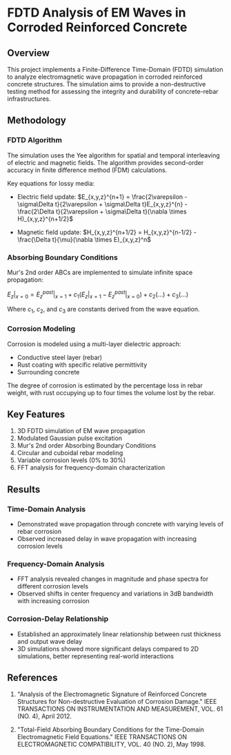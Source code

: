 # FDTD Analysis of EM Waves in Corroded Reinforced Concrete

## Overview

This project implements a Finite-Difference Time-Domain (FDTD) simulation to analyze electromagnetic wave propagation in corroded reinforced concrete structures. The simulation aims to provide a non-destructive testing method for assessing the integrity and durability of concrete-rebar infrastructures.

## Methodology

### FDTD Algorithm

The simulation uses the Yee algorithm for spatial and temporal interleaving of electric and magnetic fields. The algorithm provides second-order accuracy in finite difference method (FDM) calculations.

Key equations for lossy media:

- Electric field update:
  $E_{x,y,z}^{n+1} = \frac{2\varepsilon - \sigma\Delta t}{2\varepsilon + \sigma\Delta t}E_{x,y,z}^{n} - \frac{2\Delta t}{2\varepsilon + \sigma\Delta t}(\nabla \times H)_{x,y,z}^{n+1/2}$

- Magnetic field update:
  $H_{x,y,z}^{n+1/2} = H_{x,y,z}^{n-1/2} - \frac{\Delta t}{\mu}(\nabla \times E)_{x,y,z}^n$

### Absorbing Boundary Conditions

Mur's 2nd order ABCs are implemented to simulate infinite space propagation:

$E_z|_{x=0} = E_z^{past}|_{x=1} + c_1(E_z|_{x=1} - E_z^{past}|_{x=0}) + c_2(...) + c_3(...)$

Where $c_1$, $c_2$, and $c_3$ are constants derived from the wave equation.

### Corrosion Modeling

Corrosion is modeled using a multi-layer dielectric approach:
- Conductive steel layer (rebar)
- Rust coating with specific relative permittivity
- Surrounding concrete

The degree of corrosion is estimated by the percentage loss in rebar weight, with rust occupying up to four times the volume lost by the rebar.

## Key Features

1. 3D FDTD simulation of EM wave propagation
2. Modulated Gaussian pulse excitation
3. Mur's 2nd order Absorbing Boundary Conditions
4. Circular and cuboidal rebar modeling
5. Variable corrosion levels (0% to 30%)
6. FFT analysis for frequency-domain characterization

## Results

### Time-Domain Analysis

- Demonstrated wave propagation through concrete with varying levels of rebar corrosion
- Observed increased delay in wave propagation with increasing corrosion levels

### Frequency-Domain Analysis

- FFT analysis revealed changes in magnitude and phase spectra for different corrosion levels
- Observed shifts in center frequency and variations in 3dB bandwidth with increasing corrosion

### Corrosion-Delay Relationship

- Established an approximately linear relationship between rust thickness and output wave delay
- 3D simulations showed more significant delays compared to 2D simulations, better representing real-world interactions

## References

1. "Analysis of the Electromagnetic Signature of Reinforced Concrete Structures for Non-destructive Evaluation of Corrosion Damage." IEEE TRANSACTIONS ON INSTRUMENTATION AND MEASUREMENT, VOL. 61 (NO. 4), April 2012.

2. "Total-Field Absorbing Boundary Conditions for the Time-Domain Electromagnetic Field Equations." IEEE TRANSACTIONS ON ELECTROMAGNETIC COMPATIBILITY, VOL. 40 (NO. 2), May 1998.
